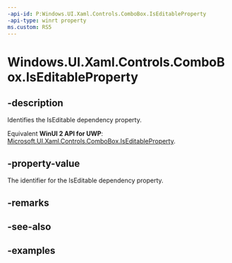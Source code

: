 ```yaml
---
-api-id: P:Windows.UI.Xaml.Controls.ComboBox.IsEditableProperty
-api-type: winrt property
ms.custom: RS5
---
```


<!-- Property syntax.
public DependencyProperty IsEditableProperty { get; }
-->

# Windows.UI.Xaml.Controls.ComboBox.IsEditableProperty

## -description

Identifies the IsEditable dependency property.

Equivalent **WinUI 2 API for UWP**: [Microsoft.UI.Xaml.Controls.ComboBox.IsEditableProperty](/windows/winui/api/microsoft.ui.xaml.controls.combobox.iseditableproperty).

## -property-value

The identifier for the IsEditable dependency property.

## -remarks

## -see-also

## -examples


